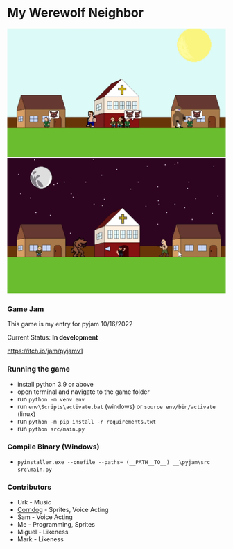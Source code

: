 # My Werewolf Neighbor

<img src="teaser_day.png" width="640px">
<img src="teaser_night.png" width="640px">

### Game Jam

This game is my entry for pyjam 10/16/2022

Current Status: **In development**

https://itch.io/jam/pyjamv1

### Running the game

- install python 3.9 or above
- open terminal and navigate to the game folder
- run `python -m venv env`
- run `env\Scripts\activate.bat` (windows) or `source env/bin/activate` (linux)
- run `python -m pip install -r requirements.txt`
- run `python src/main.py`

### Compile Binary (Windows)

- `pyinstaller.exe --onefile --paths= (__PATH__TO__) __\pyjam\src src\main.py`

### Contributors

- Urk - Music
- [Corndog](https://www.instagram.com/condor__k/) - Sprites, Voice Acting
- Sam - Voice Acting
- Me - Programming, Sprites
- Miguel - Likeness
- Mark - Likeness
